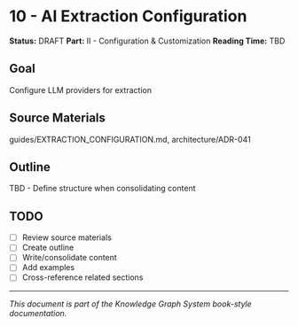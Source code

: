 # 10 - AI Extraction Configuration

**Status:** DRAFT
**Part:** II - Configuration & Customization
**Reading Time:** TBD

## Goal

Configure LLM providers for extraction

## Source Materials

guides/EXTRACTION_CONFIGURATION.md, architecture/ADR-041

## Outline

TBD - Define structure when consolidating content

## TODO

- [ ] Review source materials
- [ ] Create outline
- [ ] Write/consolidate content
- [ ] Add examples
- [ ] Cross-reference related sections

---

*This document is part of the Knowledge Graph System book-style documentation.*
